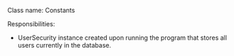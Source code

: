 Class name: Constants

Responsibilities:
- UserSecurity instance created upon running the program that stores all users currently in the database.

